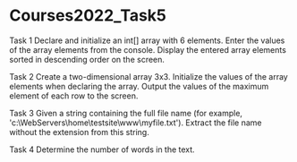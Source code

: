# Courses2022_Task5
Task 1
Declare and initialize an int[] array with 6 elements.
Enter the values of the array elements from the console.
Display the entered array elements sorted in descending order on the screen.

Task 2
Create a two-dimensional array 3x3. Initialize the values of the array elements when declaring the array. 
Output the values of the maximum element of each row to the screen.

Task 3
Given a string containing the full file name (for example, 'c:\WebServers\home\testsite\www\myfile.txt'). Extract the file name without the extension from this string.

Task 4
Determine the number of words in the text.
